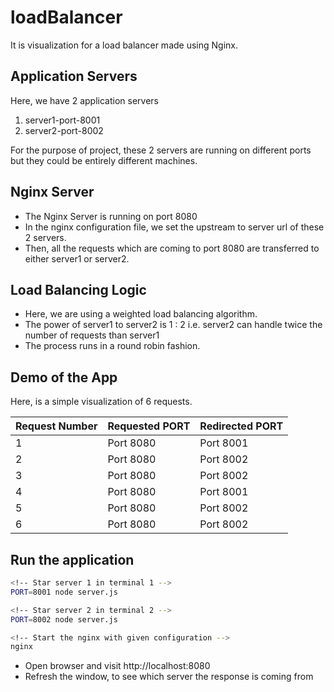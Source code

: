 # loadBalancer

It is visualization for a load balancer made using Nginx.

## Application Servers
Here, we have 2 application servers 
1. server1-port-8001
2. server2-port-8002

For the purpose of project, these 2 servers are running on different ports but they could be entirely different machines.

## Nginx Server
- The Nginx Server is running on port 8080
- In the nginx configuration file, we set the upstream to server url of these 2 servers.
- Then, all the requests which are coming to port 8080 are transferred to either server1 or server2.

## Load Balancing Logic
- Here, we are using a weighted load balancing algorithm.
- The power of server1 to server2 is 1 : 2 i.e. server2 can handle twice the number of requests than server1
- The process runs in a round robin fashion.

## Demo of the App

Here, is a simple visualization of 6 requests.

| Request Number | Requested PORT | Redirected PORT |
|--------|---------|----------|
|   1    | Port 8080 | Port 8001 |
|   2    | Port 8080 | Port 8002 |
|   3    | Port 8080 | Port 8002 |
|   4    | Port 8080 | Port 8001 |
|   5    | Port 8080 | Port 8002 |
|   6    | Port 8080 | Port 8002 |


## Run the application
```bash
<!-- Star server 1 in terminal 1 -->
PORT=8001 node server.js

<!-- Star server 2 in terminal 2 -->
PORT=8002 node server.js

<!-- Start the nginx with given configuration -->
nginx
```
* Open browser and visit http://localhost:8080
* Refresh the window, to see which server the response is coming from
